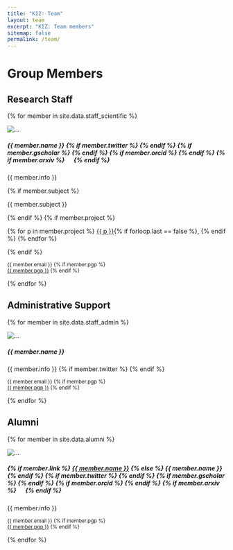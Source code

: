 ```yaml
---
title: "KIZ: Team"
layout: team
excerpt: "KIZ: Team members"
sitemap: false
permalink: /team/
---
```


# Group Members


## Research Staff

{% for member in site.data.staff_scientific %}
<div class="card mb-3 w-100">
  <div class="row g-0">
    <div class="col-md-3 d-flex">
      <img src="/images/team/{{ member.photo }}" class="img-fluid rounded-start w-100 h-100 object-fit-cover" alt="...">
    </div>
    <div class="col-md-9">
      <div class="card-body">
        <h5 class="card-title">
          {{ member.name }}
          {% if member.twitter %}
          <a href="https://twitter.com/{{member.twitter}}"><i class="fa-brands fa-twitter"></i></a>
          {% endif %}
          {% if member.gscholar %}
          <a href="https://scholar.google.de/citations?user={{member.gscholar}}"><i class="fa-brands fa-google-scholar"></i></a>
          {% endif %}
          {% if member.orcid %}
          <a href="https://orcid.org/{{member.orcid}}"><i class="fa-brands fa-orcid"></i></a>
          {% endif %}
          {% if member.arxiv %}
          <a href="https://arxiv.org/a/{{member.arxiv}}.html"><img src="/images/arxiv-logo.svg" style="display: inline-block; height: 1em;"></a>
          {% endif %}
        </h5>
        <p class="card-text">{{ member.info }}</p>
        {% if member.subject %}
        <p class="card-text"><i class="fa-solid fa-graduation-cap"></i> {{ member.subject }}</p>
        {% endif %}
        {% if member.project %}
        <p class="card-text"><i class="fa-solid fa-screwdriver-wrench"></i>
          {% for p in member.project %}
          <a href="/research/{{ p }}/">{{ p }}</a>{% if forloop.last == false %}, {% endif %}
          {% endfor %}
        </p>
        {% endif %}
        <p class="card-text">
          <small class="text-body-secondary"><i class="fa-solid fa-envelope"></i> {{ member.email }}
          {% if member.pgp %}
            <br/><i class="fa-solid fa-key"></i> <a href="https://keys.openpgp.org/vks/v1/by-fingerprint/{{member.pgp}}" target="_blank">{{ member.pgp }}</a>
          {% endif %}
          </small>
        </p>
      </div>
    </div>
  </div>
</div>
{% endfor %}


## Administrative Support

{% for member in site.data.staff_admin %}
<div class="card mb-3 w-100">
  <div class="row g-0">
    <div class="col-md-3 d-flex">
      <img src="/images/team/{{ member.photo }}" class="img-fluid rounded-start w-100 h-100 object-fit-cover" alt="...">
    </div>
    <div class="col-md-9">
      <div class="card-body">
        <h5 class="card-title">{{ member.name }}</h5>
        <p class="card-text">
          {{ member.info }}
          {% if member.twitter %}
          <a href="https://twitter.com/{{member.twitter}}"><i class="fa-brands fa-twitter"></i></a>
          {% endif %}
        </p>
        <p class="card-text">
          <small class="text-body-secondary"><i class="fa-solid fa-envelope"></i> {{ member.email }}
          {% if member.pgp %}
            <br/><i class="fa-solid fa-key"></i> <a href="https://keys.openpgp.org/vks/v1/by-fingerprint/{{member.pgp}}" target="_blank">{{ member.pgp }}</a>
          {% endif %}
          </small>
        </p>
      </div>
    </div>
  </div>
</div>
{% endfor %}


## Alumni

{% for member in site.data.alumni %}
<div class="card mb-3 w-100">
  <div class="row g-0">
    <div class="col-md-3 d-flex">
      <img src="/images/team/{{ member.photo }}" class="img-fluid rounded-start w-100 h-100 object-fit-cover" alt="...">
    </div>
    <div class="col-md-9">
      <div class="card-body">
        <h5 class="card-title">
          {% if member.link %}
          <a target="_blank" href="{{ member.link }}">{{ member.name }}</a>
          {% else %}
          {{ member.name }}
          {% endif %}
          {% if member.twitter %}
          <a href="https://twitter.com/{{member.twitter}}"><i class="fa-brands fa-twitter"></i></a>
          {% endif %}
          {% if member.gscholar %}
          <a href="https://scholar.google.de/citations?user={{member.gscholar}}"><i class="fa-brands fa-google-scholar"></i></a>
          {% endif %}
          {% if member.orcid %}
          <a href="https://orcid.org/{{member.orcid}}"><i class="fa-brands fa-orcid"></i></a>
          {% endif %}
          {% if member.arxiv %}
          <a href="https://arxiv.org/a/{{member.arxiv}}.html"><img src="/images/arxiv-logo.svg" style="display: inline-block; height: 1em;"></a>
          {% endif %}
        </h5>
        <p class="card-text">{{ member.info }}</p>
        <p class="card-text">
          <small class="text-body-secondary"><i class="fa-solid fa-envelope"></i> {{ member.email }}
          {% if member.pgp %}
            <br/><i class="fa-solid fa-key"></i> <a href="https://keys.openpgp.org/vks/v1/by-fingerprint/{{member.pgp}}" target="_blank">{{ member.pgp }}</a>
          {% endif %}
          </small>
        </p>
      </div>
    </div>
  </div>
</div>
{% endfor %}
